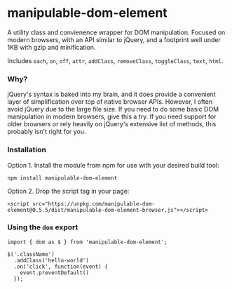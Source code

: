 # manipulable-dom-element
A utility class and convienence wrapper for DOM manipulation. Focused on modern browsers, with an API similar to jQuery, and a footprint well under 1KB with gzip and minification.

Includes `each`, `on`, `off`, `attr`, `addClass`, `removeClass`, `toggleClass`, `text`, `html`.

### Why?
jQuery's syntax is baked into my brain, and it does provide a convenient layer of simplification over top of native browser APIs. However, I often avoid jQuery due to the large file size. If you need to do some basic DOM manipulation in modern browsers, give this a try. If you need support for older browsers or rely heavily on jQuery's extensive list of methods, this probably isn't right for you.

### Installation
Option 1. Install the module from npm for use with your desired build tool:
```
npm install manipulable-dom-element
```

Option 2. Drop the script tag in your page:
```
<script src="https://unpkg.com/manipulable-dom-element@0.5.5/dist/manipulable-dom-element-browser.js"></script>
```

### Using the `dom` export
 
```
import { dom as $ } from 'manipulable-dom-element';

$('.className')
  .addClass('hello-world')
  .on('click', function(event) {
    event.preventDefault()
  });
```
